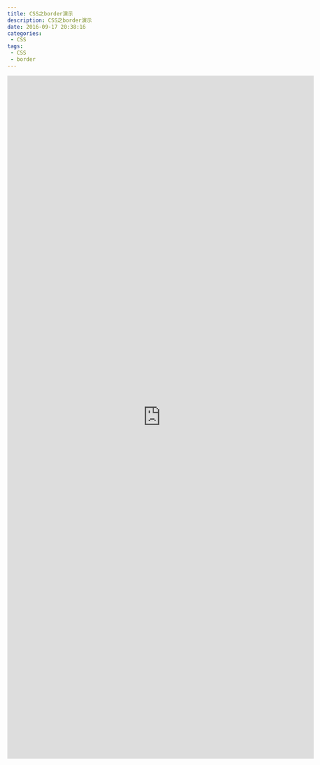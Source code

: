 ```yaml
---
title: CSS之border演示
description: CSS之border演示
date: 2016-09-17 20:38:16
categories:
 - CSS
tags:
 - CSS
 - border
---
```


  <iframe src="https://liyufeng.angton.com/Border_new8.html" height="1560px" frameborder="0" scrolling="no" id="ifr"></iframe><style>@media only screen and (min-width: 700px) { #ifr{width: 700px;}}</style>

